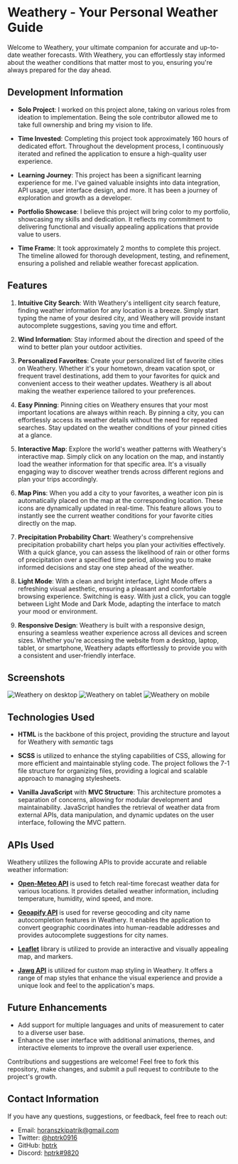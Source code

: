 # Weathery - Your Personal Weather Guide

Welcome to Weathery, your ultimate companion for accurate and up-to-date weather forecasts. With Weathery, you can effortlessly stay informed about the weather conditions that matter most to you, ensuring you're always prepared for the day ahead.

## Development Information

- **Solo Project**: I worked on this project alone, taking on various roles from ideation to implementation. Being the sole contributor allowed me to take full ownership and bring my vision to life.

- **Time Invested**: Completing this project took approximately 160 hours of dedicated effort. Throughout the development process, I continuously iterated and refined the application to ensure a high-quality user experience.

- **Learning Journey**: This project has been a significant learning experience for me. I've gained valuable insights into data integration, API usage, user interface design, and more. It has been a journey of exploration and growth as a developer.

- **Portfolio Showcase**: I believe this project will bring color to my portfolio, showcasing my skills and dedication. It reflects my commitment to delivering functional and visually appealing applications that provide value to users.

- **Time Frame**: It took approximately 2 months to complete this project. The timeline allowed for thorough development, testing, and refinement, ensuring a polished and reliable weather forecast application.

## Features

1. **Intuitive City Search**: With Weathery's intelligent city search feature, finding weather information for any location is a breeze. Simply start typing the name of your desired city, and Weathery will provide instant autocomplete suggestions, saving you time and effort.

2. **Wind Information**: Stay informed about the direction and speed of the wind to better plan your outdoor activities.

3. **Personalized Favorites**: Create your personalized list of favorite cities on Weathery. Whether it's your hometown, dream vacation spot, or frequent travel destinations, add them to your favorites for quick and convenient access to their weather updates. Weathery is all about making the weather experience tailored to your preferences.

4. **Easy Pinning**: Pinning cities on Weathery ensures that your most important locations are always within reach. By pinning a city, you can effortlessly access its weather details without the need for repeated searches. Stay updated on the weather conditions of your pinned cities at a glance.

5. **Interactive Map**: Explore the world's weather patterns with Weathery's interactive map. Simply click on any location on the map, and instantly load the weather information for that specific area. It's a visually engaging way to discover weather trends across different regions and plan your trips accordingly.

6. **Map Pins**: When you add a city to your favorites, a weather icon pin is automatically placed on the map at the corresponding location. These icons are dynamically updated in real-time. This feature allows you to instantly see the current weather conditions for your favorite cities directly on the map.

7. **Precipitation Probability Chart**: Weathery's comprehensive precipitation probability chart helps you plan your activities effectively. With a quick glance, you can assess the likelihood of rain or other forms of precipitation over a specified time period, allowing you to make informed decisions and stay one step ahead of the weather.

8. **Light Mode**: With a clean and bright interface, Light Mode offers a refreshing visual aesthetic, ensuring a pleasant and comfortable browsing experience. Switching is easy. With just a click, you can toggle between Light Mode and Dark Mode, adapting the interface to match your mood or environment.

9. **Responsive Design**: Weathery is built with a responsive design, ensuring a seamless weather experience across all devices and screen sizes. Whether you're accessing the website from a desktop, laptop, tablet, or smartphone, Weathery adapts effortlessly to provide you with a consistent and user-friendly interface.

## Screenshots

![Weathery on desktop](readme_images/Weathery_Desktop.png)
![Weathery on tablet](readme_images/Weathery_Tablet.png)
![Weathery on mobile](readme_images/Weathery_Mobile.png)

## Technologies Used

- **HTML** is the backbone of this project, providing the structure and layout for Weathery with _semantic_ tags

- **SCSS** is utilized to enhance the styling capabilities of CSS, allowing for more efficient and maintainable styling code. The project follows the 7-1 file structure for organizing files, providing a logical and scalable approach to managing stylesheets.

- **Vanilla JavaScript** with **MVC Structure**: This architecture promotes a separation of concerns, allowing for modular development and maintainability. JavaScript handles the retrieval of weather data from external APIs, data manipulation, and dynamic updates on the user interface, following the MVC pattern.

## APIs Used

Weathery utilizes the following APIs to provide accurate and reliable weather information:

- **[Open-Meteo API](https://open-meteo.com/)** is used to fetch real-time forecast weather data for various locations. It provides detailed weather information, including temperature, humidity, wind speed, and more.

- **[Geoapify API](https://www.geoapify.com/)** is used for reverse geocoding and city name autocompletion features in Weathery. It enables the application to convert geographic coordinates into human-readable addresses and provides autocomplete suggestions for city names.
- **[Leaflet](https://leafletjs.com/)** library is utilized to provide an interactive and visually appealing map, and markers.
- **[Jawg API](https://www.jawg.io/)** is utilized for custom map styling in Weathery. It offers a range of map styles that enhance the visual experience and provide a unique look and feel to the application's maps.

## Future Enhancements

- Add support for multiple languages and units of measurement to cater to a diverse user base.
- Enhance the user interface with additional animations, themes, and interactive elements to improve the overall user experience.

Contributions and suggestions are welcome! Feel free to fork this repository, make changes, and submit a pull request to contribute to the project's growth.

## Contact Information

If you have any questions, suggestions, or feedback, feel free to reach out:

- Email: [horanszkipatrik@gmail.com](mailto:horanszkipatrik@gmail.com)
- Twitter: [@hptrk0916](https://twitter.com/hptrk0916)
- GitHub: [hptrk](https://github.com/hptrk)
- Discord: [hptrk#9820](https://discord.com/)
